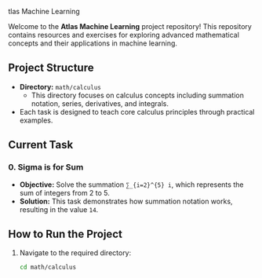 tlas Machine Learning

Welcome to the **Atlas Machine Learning** project repository! This repository contains resources and exercises for exploring advanced mathematical concepts and their applications in machine learning.

## Project Structure

- **Directory:** `math/calculus`
  - This directory focuses on calculus concepts including summation notation, series, derivatives, and integrals.
- Each task is designed to teach core calculus principles through practical examples.

## Current Task

### 0. Sigma is for Sum
- **Objective:** Solve the summation `∑_{i=2}^{5} i`, which represents the sum of integers from 2 to 5.
- **Solution:** This task demonstrates how summation notation works, resulting in the value `14`.

## How to Run the Project
1. Navigate to the required directory:
   ```bash
   cd math/calculus

